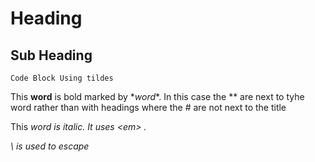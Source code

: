 # Heading
## Sub Heading

~~~
Code Block Using tildes
~~~

This **word** is bold marked by \**word**. In this  case the \** are next to tyhe  word rather than with headings where the # are not next to the title

This <em>word<em> is italic. It uses \<em> .
  
\\ is used to escape 
